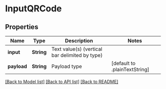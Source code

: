 # InputQRCode

## Properties
Name | Type | Description | Notes
------------ | ------------- | ------------- | -------------
**input** | **String** | Text value(s) (vertical bar delimited by type) | 
**payload** | **String** | Payload type | [default to .plainTextString]

[[Back to Model list]](../README.md#documentation-for-models) [[Back to API list]](../README.md#documentation-for-api-endpoints) [[Back to README]](../README.md)


